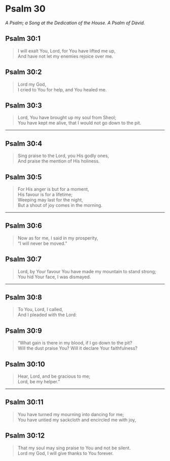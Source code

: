 # Psalm 30

_A Psalm; a Song at the Dedication of the House. A Psalm of David._

## Psalm 30:1

> I will exalt You, Lord, for You have lifted me up,  
> And have not let my enemies rejoice over me.

## Psalm 30:2

> Lord my God,  
> I cried to You for help, and You healed me.

## Psalm 30:3

> Lord, You have brought up my soul from Sheol;  
> You have kept me alive, that I would not go down to the pit.

---

## Psalm 30:4

> Sing praise to the Lord, you His godly ones,  
> And praise the mention of His holiness.

## Psalm 30:5

> For His anger is but for a moment,  
> His favour is for a lifetime;  
> Weeping may last for the night,  
> But a shout of joy comes in the morning.

---

## Psalm 30:6

> Now as for me, I said in my prosperity,  
> “I will never be moved.”

## Psalm 30:7

> Lord, by Your favour You have made my mountain to stand strong;  
> You hid Your face, I was dismayed.

---

## Psalm 30:8

> To You, Lord, I called,  
> And I pleaded with the Lord:

## Psalm 30:9

> “What gain is there in my blood, if I go down to the pit?  
> Will the dust praise You? Will it declare Your faithfulness?

## Psalm 30:10

> Hear, Lord, and be gracious to me;  
> Lord, be my helper.”

---

## Psalm 30:11

> You have turned my mourning into dancing for me;  
> You have untied my sackcloth and encircled me with joy,

## Psalm 30:12

> That my soul may sing praise to You and not be silent.  
> Lord my God, I will give thanks to You forever.
